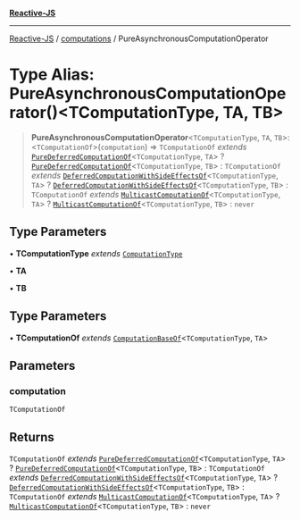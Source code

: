[**Reactive-JS**](../../README.md)

***

[Reactive-JS](../../README.md) / [computations](../README.md) / PureAsynchronousComputationOperator

# Type Alias: PureAsynchronousComputationOperator()\<TComputationType, TA, TB\>

> **PureAsynchronousComputationOperator**\<`TComputationType`, `TA`, `TB`\>: \<`TComputationOf`\>(`computation`) => `TComputationOf` *extends* [`PureDeferredComputationOf`](PureDeferredComputationOf.md)\<`TComputationType`, `TA`\> ? [`PureDeferredComputationOf`](PureDeferredComputationOf.md)\<`TComputationType`, `TB`\> : `TComputationOf` *extends* [`DeferredComputationWithSideEffectsOf`](DeferredComputationWithSideEffectsOf.md)\<`TComputationType`, `TA`\> ? [`DeferredComputationWithSideEffectsOf`](DeferredComputationWithSideEffectsOf.md)\<`TComputationType`, `TB`\> : `TComputationOf` *extends* [`MulticastComputationOf`](MulticastComputationOf.md)\<`TComputationType`, `TA`\> ? [`MulticastComputationOf`](MulticastComputationOf.md)\<`TComputationType`, `TB`\> : `never`

## Type Parameters

• **TComputationType** *extends* [`ComputationType`](ComputationType.md)

• **TA**

• **TB**

## Type Parameters

• **TComputationOf** *extends* [`ComputationBaseOf`](ComputationBaseOf.md)\<`TComputationType`, `TA`\>

## Parameters

### computation

`TComputationOf`

## Returns

`TComputationOf` *extends* [`PureDeferredComputationOf`](PureDeferredComputationOf.md)\<`TComputationType`, `TA`\> ? [`PureDeferredComputationOf`](PureDeferredComputationOf.md)\<`TComputationType`, `TB`\> : `TComputationOf` *extends* [`DeferredComputationWithSideEffectsOf`](DeferredComputationWithSideEffectsOf.md)\<`TComputationType`, `TA`\> ? [`DeferredComputationWithSideEffectsOf`](DeferredComputationWithSideEffectsOf.md)\<`TComputationType`, `TB`\> : `TComputationOf` *extends* [`MulticastComputationOf`](MulticastComputationOf.md)\<`TComputationType`, `TA`\> ? [`MulticastComputationOf`](MulticastComputationOf.md)\<`TComputationType`, `TB`\> : `never`
